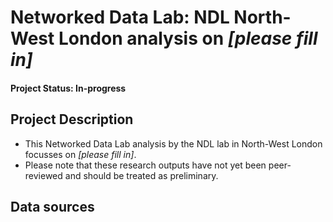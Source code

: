 # Networked Data Lab: NDL North-West London analysis on *[please fill in]*

#### Project Status: In-progress

## Project Description

- This Networked Data Lab analysis by the NDL lab in North-West London focusses on *[please fill in]*.
- Please note that these research outputs have not yet been peer-reviewed and should be treated as preliminary.

## Data sources

